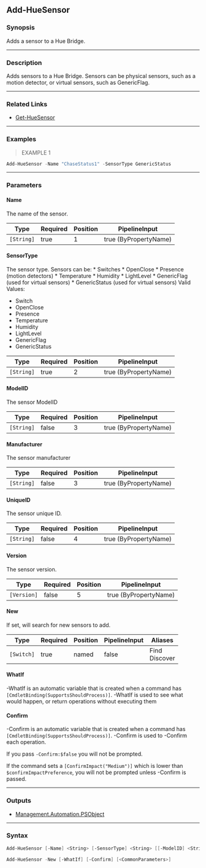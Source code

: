 Add-HueSensor
-------------

### Synopsis
Adds a sensor to a Hue Bridge.

---

### Description

Adds sensors to a Hue Bridge.
Sensors can be physical sensors, such as a motion detector, or virtual sensors, such as GenericFlag.

---

### Related Links
* [Get-HueSensor](Get-HueSensor.md)

---

### Examples
> EXAMPLE 1

```PowerShell
Add-HueSensor -Name "ChaseStatus1" -SensorType GenericStatus
```

---

### Parameters
#### **Name**
The name of the sensor.

|Type      |Required|Position|PipelineInput        |
|----------|--------|--------|---------------------|
|`[String]`|true    |1       |true (ByPropertyName)|

#### **SensorType**
The sensor type.
Sensors can be:
    * Switches
    * OpenClose
    * Presence (motion detectors)
    * Temperature
    * Humidity
    * LightLevel
    * GenericFlag (used for virtual sensors)
    * GenericStatus (used for virtual sensors)
Valid Values:

* Switch
* OpenClose
* Presence
* Temperature
* Humidity
* LightLevel
* GenericFlag
* GenericStatus

|Type      |Required|Position|PipelineInput        |
|----------|--------|--------|---------------------|
|`[String]`|true    |2       |true (ByPropertyName)|

#### **ModelID**
The sensor ModelID

|Type      |Required|Position|PipelineInput        |
|----------|--------|--------|---------------------|
|`[String]`|false   |3       |true (ByPropertyName)|

#### **Manufacturer**
The sensor manufacturer

|Type      |Required|Position|PipelineInput        |
|----------|--------|--------|---------------------|
|`[String]`|false   |3       |true (ByPropertyName)|

#### **UniqueID**
The sensor unique ID.

|Type      |Required|Position|PipelineInput        |
|----------|--------|--------|---------------------|
|`[String]`|false   |4       |true (ByPropertyName)|

#### **Version**
The sensor version.

|Type       |Required|Position|PipelineInput        |
|-----------|--------|--------|---------------------|
|`[Version]`|false   |5       |true (ByPropertyName)|

#### **New**
If set, will search for new sensors to add.

|Type      |Required|Position|PipelineInput|Aliases          |
|----------|--------|--------|-------------|-----------------|
|`[Switch]`|true    |named   |false        |Find<br/>Discover|

#### **WhatIf**
-WhatIf is an automatic variable that is created when a command has ```[CmdletBinding(SupportsShouldProcess)]```.
-WhatIf is used to see what would happen, or return operations without executing them
#### **Confirm**
-Confirm is an automatic variable that is created when a command has ```[CmdletBinding(SupportsShouldProcess)]```.
-Confirm is used to -Confirm each operation.

If you pass ```-Confirm:$false``` you will not be prompted.

If the command sets a ```[ConfirmImpact("Medium")]``` which is lower than ```$confirmImpactPreference```, you will not be prompted unless -Confirm is passed.

---

### Outputs
* [Management.Automation.PSObject](https://learn.microsoft.com/en-us/dotnet/api/System.Management.Automation.PSObject)

---

### Syntax
```PowerShell
Add-HueSensor [-Name] <String> [-SensorType] <String> [[-ModelID] <String>] [[-Manufacturer] <String>] [[-UniqueID] <String>] [[-Version] <Version>] [-WhatIf] [-Confirm] [<CommonParameters>]
```
```PowerShell
Add-HueSensor -New [-WhatIf] [-Confirm] [<CommonParameters>]
```
